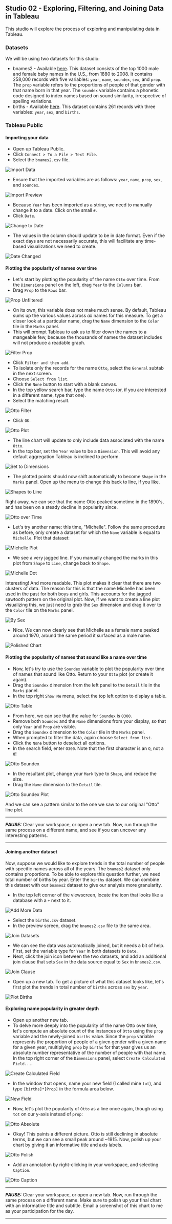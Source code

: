 ## Studio 02 - Exploring, Filtering, and Joining Data in Tableau

This studio will explore the process of exploring and manipulating data in Tableau.

### Datasets

We will be using two datasets for this studio:

* bnames2 - Available [here](https://github.com/emilyfuhrman/datavis_design/blob/master/2019_Spring/Data/02/bnames2.csv.bz2). This dataset consists of the top 1000 male and female baby names in the U.S., from 1880 to 2008. It contains 258,000 records with five variables: `year`, `name`, `soundex`, `sex`, and `prop`. The `prop` variable refers to the proportions of people of that gender with that name born in that year. The `soundex` variable contains a phonetic code designed to index names based on sound similarity, irrespective of spelling variations.
* births - Available [here](https://github.com/emilyfuhrman/datavis_design/blob/master/2019_Spring/Data/02/births.csv). This dataset contains 261 records with three variables: `year`, `sex`, and `births`.

### Tableau Public
#### Importing your data

* Open up Tableau Public.
* Click `Connect > To a File > Text File`.
* Select the `bnames2.csv` file.

![Import Data](https://github.com/emilyfuhrman/datavis_design/blob/master/2019_Spring/Studios/Images/02/01_Import_Data.png)

* Ensure that the imported variables are as follows: `year`, `name`, `prop`, `sex`, and `soundex`. 

![Import Preview](https://github.com/emilyfuhrman/datavis_design/blob/master/2019_Spring/Studios/Images/02/02_Import_Preview.png)

* Because `Year` has been imported as a string, we need to manually change it to a date. Click on the small `#`. 
* Click `Date`.

![Change to Date](https://github.com/emilyfuhrman/datavis_design/blob/master/2019_Spring/Studios/Images/02/03_Change_to_Date.png)

* The values in the column should update to be in date format. Even if the exact days are not necessarily accurate, this will facilitate any time-based visualizations we need to create.

![Date Changed](https://github.com/emilyfuhrman/datavis_design/blob/master/2019_Spring/Studios/Images/02/04_Date_Changed.png)

#### Plotting the popularity of names over time

* Let's start by plotting the popularity of the name `Otto` over time. From the `Dimensions` panel on the left, drag `Year` to the `Columns` bar.
* Drag `Prop` to the `Rows` bar.

![Prop Unfiltered](https://github.com/emilyfuhrman/datavis_design/blob/master/2019_Spring/Studios/Images/02/05_Prop_Unfiltered.png)

* On its own, this variable does not make much sense. By default, Tableau sums up the various values across _all_ names for this measure. To get a closer look at a particular name, drag the `Name` dimension to the `Color` tile in the `Marks` panel.
* This will prompt Tableau to ask us to filter down the names to a mangeable few, because the thousands of names the dataset includes will not produce a readable graph. 

![Filter Prop](https://github.com/emilyfuhrman/datavis_design/blob/master/2019_Spring/Studios/Images/02/06_Filter_Prop.png)

* Click `Filter and then add`.
* To isolate only the records for the name `Otto`, select the `General` subtab in the next screen.
* Choose `Select from list`.
* Click the `None` button to start with a blank canvas.
* In the top yellow search bar, type the name `Otto` (or, if you are interested in a different name, type that one).
* Select the matching result.

![Otto Filter](https://github.com/emilyfuhrman/datavis_design/blob/master/2019_Spring/Studios/Images/02/07_Otto_Filter.png)

* Click `OK`.

![Otto Plot](https://github.com/emilyfuhrman/datavis_design/blob/master/2019_Spring/Studios/Images/02/08_Otto_Plot.png)

* The line chart will update to only include data associated with the name `Otto`. 
* In the top bar, set the `Year` value to be a `Dimension`. This will avoid any default aggregation Tableau is inclined to perform.

![Set to Dimensions](https://github.com/emilyfuhrman/datavis_design/blob/master/2019_Spring/Studios/Images/02/09_Set_to_Dimension.png)

* The plotted points should now shift automatically to become `Shape` in the `Marks` panel. Open up the menu to change this back to line, if you like. 

![Shapes to Line](https://github.com/emilyfuhrman/datavis_design/blob/master/2019_Spring/Studios/Images/02/10_Shape_to_Line.png)

Right away, we can see that the name Otto peaked sometime in the 1890's, and has been on a steady decline in popularity since.

![Otto over Time](https://github.com/emilyfuhrman/datavis_design/blob/master/2019_Spring/Studios/Images/02/11_Otto_Over_Time.png)

* Let's try another name: this time, "Michelle". Follow the same procedure as before, only create a dataset for which the `Name` variable is equal to `Michelle`. Plot that dataset:

![Michelle Plot](https://github.com/emilyfuhrman/datavis_design/blob/master/2019_Spring/Studios/Images/02/12_Michelle_Plot.png)

* We see a very jagged line. If you manually changed the marks in this plot from `Shape` to `Line`, change back to `Shape`.

![Michelle Dot](https://github.com/emilyfuhrman/datavis_design/blob/master/2019_Spring/Studios/Images/02/13_Michelle_Dot.png)

Interesting! And more readable. This plot makes it clear that there are two clusters of data. The reason for this is that the name Michelle has been used in the past for both boys and girls. This accounts for the jagged sawtooth pattern on the original plot. Now, if we want to create a line plot visualizing this, we just need to grab the `Sex` dimension and drag it over to the `Color` tile on the `Marks` panel.

![By Sex](https://github.com/emilyfuhrman/datavis_design/blob/master/2019_Spring/Studios/Images/02/14_By_Sex.png)

* Nice. We can now clearly see that Michelle as a female name peaked around 1970, around the same period it surfaced as a male name.

![Polished Chart](https://github.com/emilyfuhrman/datavis_design/blob/master/2019_Spring/Studios/Images/02/15_Polished_Chart.png)

#### Plotting the popularity of names that sound like a name over time

* Now, let's try to use the `Soundex` variable to plot the popularity over time of names that sound like Otto. Return to your `Otto` plot (or create it again).
* Drag the `Soundex` dimension from the left panel to the `Detail` tile in the `Marks` panel.
* In the top right `Show Me` menu, select the top left option to display a table.

![Otto Table](https://github.com/emilyfuhrman/datavis_design/blob/master/2019_Spring/Studios/Images/02/16_Otto_Table.png)

* From here, we can see that the value for `Soundex` is `O300`.
* Remove both `Soundex` and the `Name` dimensions from your display, so that only `Year` and `Prop` are visible. 
* Drag the `Soundex` dimension to the `Color` tile in the `Marks` panel.
* When prompted to filter the data, again choose `Select from list`.
* Click the `None` button to deselect all options.
* In the search field, enter `O300`. Note that the first character is an `O`, not a `0`!

![Otto Soundex](https://github.com/emilyfuhrman/datavis_design/blob/master/2019_Spring/Studios/Images/02/17_Otto_Soundex.png)

* In the resultant plot, change your `Mark` type to `Shape`, and reduce the size.
* Drag the `Name` dimension to the `Detail` tile.

![Otto Soundex Plot](https://github.com/emilyfuhrman/datavis_design/blob/master/2019_Spring/Studios/Images/02/18_Otto_Soundex_Plot.png)

And we can see a pattern similar to the one we saw to our original "Otto" line plot. 

___
**_PAUSE:_** Clear your workspace, or open a new tab. Now, run through the same process on a different name, and see if you can uncover any interesting patterns.
___

#### Joining another dataset

Now, suppose we would like to explore trends in the total number of people with specific names across all of the years. The `bnames2` dataset only contains proportions. To be able to explore this question further, we need total number of births by year. Enter the `births` dataset. We can combine this dataset with our `bnames2` dataset to give our analysis more granularity.

* In the top left corner of the viewscreen, locate the icon that looks like a database with a `+` next to it.

![Add More Data](https://github.com/emilyfuhrman/datavis_design/blob/master/2019_Spring/Studios/Images/02/19_Add_More_Data.png)

* Select the `births.csv` dataset.
* In the preview screen, drag the `bnames2.csv` file to the same area.

![Join Datasets](https://github.com/emilyfuhrman/datavis_design/blob/master/2019_Spring/Studios/Images/02/20_Join_Datasets.png)

* We can see the data was automatically joined, but it needs a bit of help. First, set the variable type for `Year` in both datasets to `Date`.
* Next, click the join icon between the two datasets, and add an additional join clause that sets `Sex` in the data source equal to `Sex` in `bnames2.csv`.

![Join Clause](https://github.com/emilyfuhrman/datavis_design/blob/master/2019_Spring/Studios/Images/02/21_Join_Clause.png)

* Open up a new tab. To get a picture of what this dataset looks like, let's first plot the trends in total number of `births` across `sex` by `year`.

![Plot Births](https://github.com/emilyfuhrman/datavis_design/blob/master/2019_Spring/Studios/Images/02/22_Plot_Births.png)

#### Exploring name popularity in greater depth

* Open up another new tab.
* To delve more deeply into the popularity of the name Otto over time, let's compute an absolute count of the instances of `Otto` using the `prop` variable and the newly-joined `births` value. Since the `prop` variable represents the proportion of people of a given gender with a given name for a given year, multiplying `prop` by `births` for that year gives us an absolute number representative of the number of people with that name. In the top right corner of the `Dimensions` panel, select `Create Calculated Field...`.

![Create Calculated Field](https://github.com/emilyfuhrman/datavis_design/blob/master/2019_Spring/Studios/Images/02/23_Create_Calculated_Field.png)

* In the window that opens, name your new field (I called mine `tot`), and type `[births]*[Prop]` in the formula area below.

![New Field](https://github.com/emilyfuhrman/datavis_design/blob/master/2019_Spring/Studios/Images/02/24_New_Field.png)

* Now, let's plot the popularity of `Otto` as a line once again, though using `tot` on our y-axis instead of `prop`:

![Otto Absolute](https://github.com/emilyfuhrman/datavis_design/blob/master/2019_Spring/Studios/Images/02/25_Otto_Absolute.png)

* Okay! This paints a different picture. Otto is still declining in absolute terms, but we can see a small peak around ~1915. Now, polish up your chart by giving it an informative title and axis labels. 

![Otto Polish](https://github.com/emilyfuhrman/datavis_design/blob/master/2019_Spring/Studios/Images/02/26_Otto_Polish.png)

* Add an annotation by right-clicking in your workspace, and selecting `Caption`.

![Otto Caption](https://github.com/emilyfuhrman/datavis_design/blob/master/2019_Spring/Studios/Images/02/27_Otto_Caption.png)

___
**_PAUSE:_** Clear your workspace, or open a new tab. Now, run through the same process on a different name. Make sure to polish up your final chart with an informative title and subtitle. Email a screenshot of this chart to me as your participation for the day. 
___
